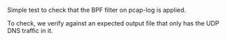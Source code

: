 Simple test to check that the BPF filter on pcap-log is applied.

To check, we verify against an expected output file that only has the UDP DNS
traffic in it.
